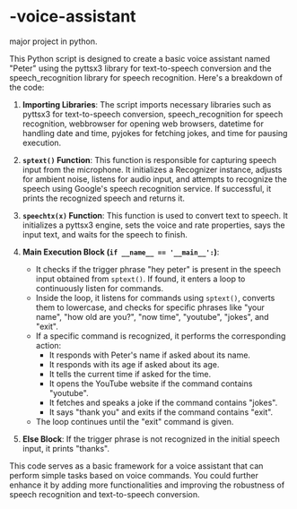 # -voice-assistant
major project in python.

This Python script is designed to create a basic voice assistant named "Peter" using the pyttsx3 library for text-to-speech conversion and the speech_recognition library for speech recognition. Here's a breakdown of the code:

1. **Importing Libraries**: The script imports necessary libraries such as pyttsx3 for text-to-speech conversion, speech_recognition for speech recognition, webbrowser for opening web browsers, datetime for handling date and time, pyjokes for fetching jokes, and time for pausing execution.

2. **`sptext()` Function**: This function is responsible for capturing speech input from the microphone. It initializes a Recognizer instance, adjusts for ambient noise, listens for audio input, and attempts to recognize the speech using Google's speech recognition service. If successful, it prints the recognized speech and returns it.

3. **`speechtx(x)` Function**: This function is used to convert text to speech. It initializes a pyttsx3 engine, sets the voice and rate properties, says the input text, and waits for the speech to finish.

4. **Main Execution Block (`if __name__ == '__main__':`)**: 
   - It checks if the trigger phrase "hey peter" is present in the speech input obtained from `sptext()`. If found, it enters a loop to continuously listen for commands.
   - Inside the loop, it listens for commands using `sptext()`, converts them to lowercase, and checks for specific phrases like "your name", "how old are you?", "now time", "youtube", "jokes", and "exit".
   - If a specific command is recognized, it performs the corresponding action:
     - It responds with Peter's name if asked about its name.
     - It responds with its age if asked about its age.
     - It tells the current time if asked for the time.
     - It opens the YouTube website if the command contains "youtube".
     - It fetches and speaks a joke if the command contains "jokes".
     - It says "thank you" and exits if the command contains "exit".
   - The loop continues until the "exit" command is given.

5. **Else Block**: If the trigger phrase is not recognized in the initial speech input, it prints "thanks".

This code serves as a basic framework for a voice assistant that can perform simple tasks based on voice commands. You could further enhance it by adding more functionalities and improving the robustness of speech recognition and text-to-speech conversion.
